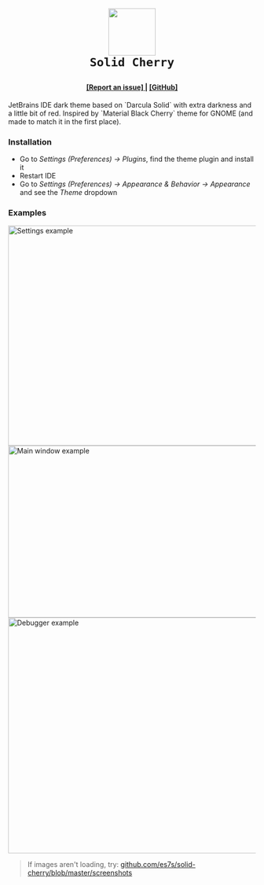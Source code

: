 <h1 align="center">
<p>
  <img src="https://user-images.githubusercontent.com/50381946/223976737-dec4c902-aecc-4a29-8623-43661974f984.png" width="96" height="96"><br>
  <code>Solid Cherry</code>
</p>
<h4 align="center">
    <a href="https://github.com/es7s/solid-cherry/issues">
      [Report an issue]
    </a>
    |
    <a href="https://github.com/es7s/solid-cherry">
      [GitHub]
    </a>
</h4>
</h1>

<p>
JetBrains IDE dark theme based on `Darcula Solid` with extra darkness and a little bit of red.
Inspired by `Material Black Cherry` theme for GNOME (and made to match it in the first place).
</p>

<h3>Installation</h3>
<ul>
    <li>Go to <i>Settings (Preferences) -> Plugins</i>, find the theme plugin and install it</li>
    <li>Restart IDE</li>
    <li>Go to <i>Settings (Preferences) -> Appearance & Behavior -> Appearance</i> and see the <i>Theme</i> dropdown</li>
</ul>

<h3>Examples</h3>
<p>
    <img src="https://user-images.githubusercontent.com/50381946/223977954-00e11ef2-a58e-4ace-9662-9513c260969c.png" width="640" height="448" alt="Settings example">
    <br/>
    <img src="https://user-images.githubusercontent.com/50381946/223978518-ed97c988-52da-493a-b36b-e40f37efef33.png" width="640" height="350" alt="Main window example">
    <br/>
    <img src="https://user-images.githubusercontent.com/50381946/223979019-026811aa-5e81-4bf9-abb7-683899f7a95d.png" width="640" height="480" alt="Debugger example">
    <br/>
</p>
<blockquote>
  If images aren't loading, try: <a href="https://github.com/es7s/solid-cherry/blob/master/screenshots/">github.com/es7s/solid-cherry/blob/master/screenshots</a>
</blockquote>

